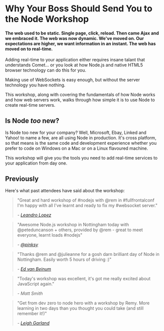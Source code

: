 # Why Your Boss Should Send You to the Node Workshop

#### The web used to be static. Single page, click, reload. Then came Ajax and we embraced it. The web was now dynamic. We've moved on. Our expectations are higher, we want information in an instant. The web has moved on to **real-time**.

Adding real-time to your application either requires insane talant that understands Comet... or you look at how Node.js and native HTML5 browser technology can do this for you.

Making use of WebSockets is easy enough, but without the server technology you have nothing.

This workshop, along with covering the fundamentals of how Node works and how web servers work, walks through how simple it is to use Node to create real-time servers.

## Is Node *too* new?

Is Node too new for your company? Well, Microsoft, Ebay, Linked and Yahoo! to name a few, are all using Node in production. It's cross platform, so that means is the same code and development experience whether you prefer to code on Windows on a Mac or on a Linux flavoured machine.

This workshop will give you the tools you need to add real-time services to your application from day one.

## Previously

Here's what past attendees have said about the workshop:

<blockquote>
  <p>"Great and hard workshop of #nodejs with @rem in #fullfrontalconf I'm happy with all I've learnt and ready to fix my #websocket server."</p>
  <cite>- <a href="https://twitter.com/#!/Leo_lopezg/status/134710675414073345">Leandro Lopez</a></cite>
</blockquote>

<blockquote>
  <p>"Awesome Node.js workshop in Nottingham today with @peteduncanson + others, provided by @rem - great to meet everyone, learnt loads #nodejs"</p>
  <cite>- <a href="https://twitter.com/#!/pinksy/status/69103867882770432">@pinksy</a></cite>
</blockquote>

<blockquote>
  <p>"Thanks @rem and @julieanne for a gosh darn brilliant day of Node in Nottingham. Easily worth 5 hours of driving :)"</p>
  <cite>- <a href="https://twitter.com/#!/edvanbeinum/status/69164673068580864">Ed van Beinum</a></cite>
</blockquote>

<blockquote>
  <p>"Today's workshop was excellent, it's got me really excited about JavaScript again."</p>
  <cite>- Matt Smith</cite>
</blockquote>

<blockquote>
  <p>"Get from dev zero to node hero with a workshop by Remy. More learning in two days than you thought you could take (and still remember it!)"</p>
  <cite>- <a href="https://twitter.com/#!/toychicken/status/156440185981243393">Leigh Garland</a></cite>
</blockquote>